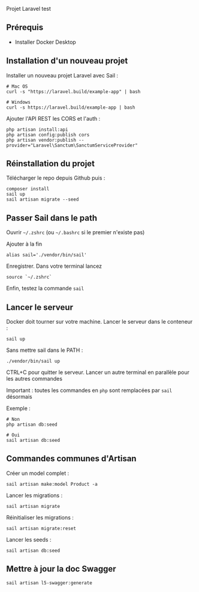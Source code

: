 Projet Laravel test


## Prérequis 

- Installer Docker Desktop

## Installation d'un nouveau projet

Installer un nouveau projet Laravel avec Sail :
```
# Mac OS
curl -s "https://laravel.build/example-app" | bash

# Windows
curl -s https://laravel.build/example-app | bash
```

Ajouter l'API REST les CORS et l'auth :
```
php artisan install:api
php artisan config:publish cors
php artisan vendor:publish --provider="Laravel\Sanctum\SanctumServiceProvider"
```

## Réinstallation du projet

Télécharger le repo depuis Github puis : 

```
composer install
sail up
sail artisan migrate --seed
```


## Passer Sail dans le path

Ouvrir `~/.zshrc` (ou `~/.bashrc` si le premier n'existe pas)

Ajouter à la fin 
```
alias sail='./vendor/bin/sail' 
```

Enregistrer. 
Dans votre terminal lancez 
```
source `~/.zshrc`
```

Enfin, testez la commande `sail`

## Lancer le serveur

Docker doit tourner sur votre machine.
Lancer le serveur dans le conteneur :

```
sail up
```

Sans mettre sail dans le PATH :
```
./vendor/bin/sail up
```

CTRL+C pour quitter le serveur.
Lancer un autre terminal en parallèle pour les autres commandes

Important : toutes les commandes en `php` sont remplacées par `sail` désormais

Exemple :

```
# Non
php artisan db:seed

# Oui
sail artisan db:seed
```

## Commandes communes d'Artisan

Créer un model complet :
```
sail artisan make:model Product -a 
```

Lancer les migrations : 
```
sail artisan migrate
```

Réinitialiser les migrations : 
```
sail artisan migrate:reset
```

Lancer les seeds :
```
sail artisan db:seed
```

## Mettre à jour la doc Swagger 

```
sail artisan l5-swagger:generate
```